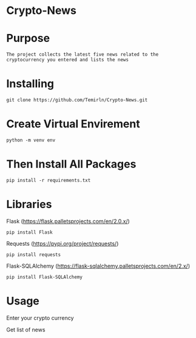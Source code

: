 # Crypto-News
 
# Purpose 
    The project collects the latest five news related to the cryptocurrency you entered and lists the news

# Installing

    git clone https://github.com/Temirln/Crypto-News.git

# Create Virtual Envirement

    python -m venv env

# Then Install All Packages

    pip install -r requirements.txt

# Libraries

Flask (https://flask.palletsprojects.com/en/2.0.x/)

    pip install Flask

Requests (https://pypi.org/project/requests/)
    
    pip install requests

Flask-SQLAlchemy (https://flask-sqlalchemy.palletsprojects.com/en/2.x/)
        
    pip install Flask-SQLAlchemy

# Usage

Enter your crypto currency

Get list of news